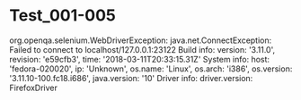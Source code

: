 # Test_001-005
org.openqa.selenium.WebDriverException: java.net.ConnectException: Failed to connect to localhost/127.0.0.1:23122
Build info: version: '3.11.0', revision: 'e59cfb3', time: '2018-03-11T20:33:15.31Z'
System info: host: 'fedora-020020', ip: 'Unknown', os.name: 'Linux', os.arch: 'i386', os.version: '3.11.10-100.fc18.i686', java.version: '10'
Driver info: driver.version: FirefoxDriver